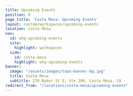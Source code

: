 ```yaml
---
title: Upcoming Events
position: 0
page_title: 'Costa Mesa: Upcoming Events'
layout: custom/workspaces/upcoming-events
location: Costa Mesa
nav:
  id: whq-upcoming-events
  site:
    highlight: workspaces
  side:
    id: costa-mesa
    highlight: whq-upcoming-events
banner:
  image: "/assets/images/topo-banner-bg.jpg"
  title: Costa Mesa
  subtitle: 270 Baker St E, Ste 200, Costa Mesa, CA
redirect_from: "/locations/costa-mesa/upcoming-events"
---
```

